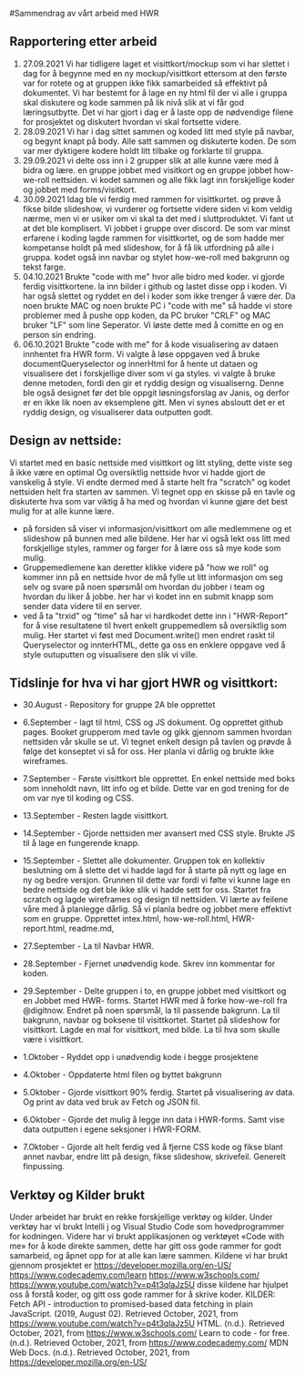 #Sammendrag av vårt arbeid med HWR
## Rapportering etter arbeid
   1. 27.09.2021 Vi har tidligere laget et visittkort/mockup 
   som vi har slettet i dag for å begynne med en ny mockup/visittkort 
   ettersom at den første var for rotete og at gruppen ikke fikk 
   samarbeided så effektivt på dokumentet. Vi har bestemt for å
   lage en ny html fil der vi alle i gruppa skal diskutere og
   kode sammen på lik nivå slik at vi får god læringsutbytte.
   Det vi har gjort i dag er å laste opp de nødvendige filene
   for prosjektet og diskutert hvordan vi skal fortsette videre.
   2. 28.09.2021 Vi har i dag sittet sammen og koded litt med style på navbar, 
      og begynt knapt på body. Alle satt sammen og diskuterte koden. De som var 
      mer dyktigere kodere holdt litt tilbake og forklarte til gruppa. 
   3. 29.09.2021 vi delte oss inn i 2 grupper slik at alle kunne være med å bidra og lære.
      en gruppe jobbet med visitkort og en gruppe jobbet how-we-roll nettsiden.
      vi kodet sammen og alle fikk lagt inn forskjellige koder og jobbet med forms/visitkort.
   4. 30.09.2021 Idag ble vi ferdig med rammen for visittkortet. og prøve å fikse bilde slideshow, vi vurderer og fortsette videre siden vi kom veldig nærme, men vi er usiker om vi skal ta det med i sluttproduktet. 
   Vi fant ut at det ble komplisert. Vi jobbet i gruppe over discord. De som var minst erfarene i koding lagde rammen for visittkortet, 
   og de som hadde mer kompetanse holdt på med slideshow, for å få lik utfordning på alle i gruppa.
   kodet også inn navbar og stylet how-we-roll med bakgrunn og tekst farge.
   5. 04.10.2021 Brukte "code with me" hvor alle bidro med koder. vi gjorde ferdig visittkortene. 
   la inn bilder i github og lastet disse opp i koden. Vi har også slettet og ryddet en del i koder 
   som ikke trenger å være der. Da noen brukte MAC og noen brukte PC i "code with me" så hadde vi
   store problemer med å pushe opp koden, da PC bruker "CRLF" og MAC bruker "LF" som line Seperator.
   Vi løste dette med å comitte en og en person sin endring.
   6. 06.10.2021 Brukte "code with me" for å kode visualisering av dataen innhentet fra HWR form. Vi valgte å løse oppgaven
   ved å bruke documentQueryselector og innerHtml for å hente ut dataen og visualisere det i forskjellige diver som vi ga styles.
   vi valgte å bruke denne metoden, fordi den gir et ryddig design og visualiserng. Denne ble også designet før det ble oppgit løsningsforslag
   av Janis, og derfor er en ikke lik noen av eksemplene gitt. Men vi synes absloutt det er et ryddig design, og visualiserer data outputten godt. 

## Design av nettside:
Vi startet med en basic nettside med visittkort og litt styling, dette viste seg å ikke være en optimal
Og oversiktlig nettside hvor vi hadde gjort de vanskelig å style. Vi endte dermed med å starte helt fra 
"scratch" og kodet nettsiden helt fra starten av sammen. Vi tegnet opp en skisse på en tavle og diskuterte
hva som var viktig å ha med og hvordan vi kunne gjøre det best mulig for at alle kunne lære.
- på forsiden så viser vi informasjon/visittkort om alle medlemmene og et slideshow på bunnen med alle bildene.
Her har vi også lekt oss litt med forskjellige styles, rammer og farger for å lære oss så mye kode som mulig.
- Gruppemedlemene kan deretter klikke videre på "how we roll" og kommer inn på en nettside hvor de må fylle ut
litt informasjon om seg selv og svare på noen spørsmål om hvordan du jobber i team og hvordan du liker å jobbe.
her har vi kodet inn en submit knapp som sender data videre til en server.
- ved å ta "trxid" og "time" så har vi hardkodet dette inn i "HWR-Report" for å vise resultatene til hvert
enkelt gruppemedlem så oversiktlig som mulig. Her startet vi føst med Document.write() men endret raskt til Queryselector og innterHTML,
dette ga oss en enklere oppgave ved å style outuputten og visualisere den slik vi ville. 

## Tidslinje for hva vi har gjort HWR og visittkort:
* 30.August - Repository for gruppe 2A ble opprettet

* 6.September - lagt til html, CSS og JS dokument. Og opprettet github pages. Booket grupperom med tavle og gikk gjennom sammen hvordan nettsiden vår skulle se ut. Vi tegnet enkelt design på tavlen og prøvde å følge det konseptet vi så for oss. Her planla vi dårlig og brukte ikke wireframes.

* 7.September -  Første visittkort ble opprettet. En enkel nettside med boks som inneholdt navn, litt info og et bilde. Dette var en god trening for de om var nye til koding og CSS.

* 13.September - Resten lagde visittkort.

* 14.September - Gjorde nettsiden mer avansert med CSS style. Brukte JS til å lage en fungerende knapp.

* 15.September - Slettet alle dokumenter. Gruppen tok en kollektiv beslutning om å slette det vi hadde lagd for å starte på nytt og lage en ny og bedre versjon.  Grunnen til dette var fordi vi følte vi kunne lage en bedre nettside og det ble ikke slik vi hadde sett for oss. Startet fra scratch og lagde wireframes og design til nettsiden. Vi lærte av feilene våre med å planlegge dårlig. Så vi planla bedre og jobbet mere effektivt som en gruppe. Opprettet intex.html, how-we-roll.html, HWR-report.html, readme.md,

* 27.September - La til Navbar HWR.

* 28.September - Fjernet unødvendig kode. Skrev inn kommentar for koden.

* 29.September - Delte gruppen i to, en gruppe jobbet med visittkort og  en Jobbet med HWR- forms. Startet HWR med å forke how-we-roll fra @digitnow. Endret på noen spørsmål, la til passende bakgrunn. La til bakgrunn, navbar og boksene til visittkortet. Startet på slideshow for visittkort. Lagde en mal for visittkort, med bilde. La til hva som skulle være i visittkort.

* 1.Oktober - Ryddet opp i unødvendig kode i begge prosjektene

* 4.Oktober - Oppdaterte html filen og byttet bakgrunn

* 5.Oktober - Gjorde visittkort 90% ferdig. Startet på visualisering av data. Og print av data ved bruk av Fetch og JSON fil.

* 6.Oktober - Gjorde det mulig å legge inn data i HWR-forms. Samt vise data outputten i egene seksjoner i HWR-FORM.

* 7.Oktober - Gjorde alt helt ferdig ved å fjerne CSS kode og fikse blant annet navbar, endre litt på design, fikse slideshow, skrivefeil.  Generelt finpussing. 

## Verktøy og Kilder brukt
Under arbeidet har brukt en rekke forskjellige verktøy og kilder. Under verktøy har vi brukt Intelli j og Visual Studio Code som hovedprogrammer for kodningen. Videre har vi brukt applikasjonen og verktøyet «Code with me» for å kode direkte sammen, dette har gitt oss gode rammer for godt samarbeid, og åpnet opp for at alle kan lære sammen. Kildene vi har brukt gjennom prosjektet er https://developer.mozilla.org/en-US/   https://www.codecademy.com/learn   https://www.w3schools.com/  https://www.youtube.com/watch?v=p4t3qlaJz5U   disse kildene har hjulpet oss å forstå koder, og gitt oss gode rammer for å skrive koder. 
KILDER:
Fetch API - introduction to promised-based data fetching in plain JavaScript. (2019, August 02). Retrieved October, 2021, from https://www.youtube.com/watch?v=p4t3qlaJz5U
HTML. (n.d.). Retrieved October, 2021, from https://www.w3schools.com/
Learn to code - for free. (n.d.). Retrieved October, 2021, from https://www.codecademy.com/
MDN Web Docs. (n.d.). Retrieved October, 2021, from https://developer.mozilla.org/en-US/
